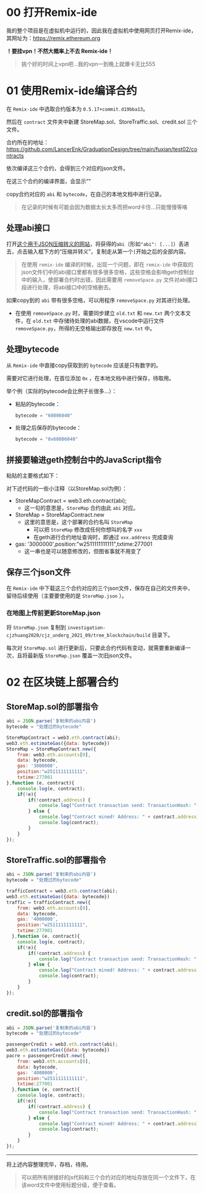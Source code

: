 # 00 打开Remix-ide

我的整个项目是在虚拟机中运行的，因此我在虚拟机中使用网页打开Remix-ide，其网址为：https://remix.ethereum.org

**！要挂vpn！不然大概率上不去 Remix-ide！**

> 挑个好的时间上vpn吧...我的vpn一到晚上就爆卡无比555

# 01 使用Remix-ide编译合约

在 `Remix-ide` 中选取合约版本为 `0.5.17+commit.d19bba13`。

然后在 `contract` 文件夹中新建 StoreMap.sol、StoreTraffic.sol、credit.sol 三个文件。

合约所在的地址：https://github.com/LancerEnk/GraduationDesign/tree/main/fuxian/test02/contracts

依次编译这三个合约，会得到三个对应的json文件。

在这三个合约的编译界面，会显示“”

copy合约对应的 `abi` 和 `bytecode`，在自己的本地文档中进行记录。

> 在记录的时候有可能会因为数据太长太多而把word卡住...只能慢慢等咯

## 处理abi接口

打开[这个用于JSON压缩转义的网站](https://www.bejson.com/zhuanyi/)，将获得的`abi`（形如`"abi": [...]`）丢进去，点击输入框下方的“压缩并转义”，复制走从第一个`[`开始之后的全部内容。

> 在使用 `remix-ide` 编译的时候，出现一个问题，即在 `remix-ide` 中获取的json文件们中的abi接口里都有很多很多空格，这些空格会影响geth控制台中的输入，使部署合约时出错，因此需要用 `removeSpace.py` 文件对abi接口段进行处理，将abi接口中的空格删去。

如果copy到的 `abi` 带有很多空格，可以用程序 `removeSpace.py` 对其进行处理。

* 在使用 `removeSpace.py` 时，需要同步建立 `old.txt` 和 `new.txt` 两个文本文件，在 `old.txt` 中存储待处理的abi数据，在vscode中运行文件 `removeSpace.py`，所得的无空格输出即存放在 `new.txt` 中。

## 处理bytecode

从 `Remix-ide` 中直接copy获取到的 `bytecode` 应该是只有数字的。

需要对它进行处理，在首位添加 `0x` ，在本地文档中进行保存，待取用。

举个例（实际的bytecode会比例子长很多...）：

* 粘贴的bytecode：

    ```js
    bytecode = "60806040"
    ```

* 处理之后保存的bytecode：

    ```js
    bytecode = "0x60806040"
    ```

## 拼接要输进geth控制台中的JavaScript指令

粘贴的主要格式如下：

对下述代码的一些小注释（以StoreMap.sol为例）：

* StoreMapContract = web3.eth.contract(abi);
  * 这一句的意思是，`StoreMap` 合约由此 `abi` 对应。
* StoreMap = StoreMapContract.new
  * 这里的意思是，这个部署的合约名叫 `StoreMap`
    * 可以把 `StoreMap` 修改成任何你想叫的名字 `xxx`
    * 在geth进行合约地址查询时，即通过 `xxx.address` 完成查询
* gas: '3000000',position:"w2511111111111",txtime:277001
  * 这一串也是可以随意修改的，但图省事就不用变了

## 保存三个json文件

在 `Remix-ide` 中下载这三个合约对应的三个json文件，保存在自己的文件夹中，留待后续使用（主要要使用的是 `StoreMap.json` ）。

### 在地图上传前更新StoreMap.json

将 `StoreMap.json` 复制到 `investigation-cjzhuang2020/cjz_underg_2021_09/tree_blockchain/build` 目录下。

每次对 `StoreMap.sol` 进行更新后，只要此合约代码有变动，就需要重新编译一次，且将最新版 `StoreMap.json` 覆盖一次旧json文件。

# 02 在区块链上部署合约

## StoreMap.sol的部署指令

```js
abi = JSON.parse('复制来的abi内容')
bytecode = "处理过的bytecode"

StoreMapContract = web3.eth.contract(abi);
web3.eth.estimateGas({data: bytecode})
StoreMap = StoreMapContract.new({
    from: web3.eth.accounts[0], 
    data: bytecode, 
    gas: '3000000',
    position:"w2511111111111",
    txtime:277001
},function (e, contract){
    console.log(e, contract);
    if(!e){
        if(!contract.address) {
            console.log("Contract transaction send: TransactionHash: " + contract.transactionHash + " waiting to be mined...");
        } else {
            console.log("Contract mined! Address: " + contract.address);
            console.log(contract);
        }
    }
});
```

## StoreTraffic.sol的部署指令

```js
abi = JSON.parse('复制来的abi内容')
bytecode = "处理过的bytecode"

trafficContract = web3.eth.contract(abi);
web3.eth.estimateGas({data: bytecode})
traffic = trafficContract.new({
    from: web3.eth.accounts[0], 
    data: bytecode, 
    gas: '4000000',
    position:"w2511111111111",
    txtime:277001
  },function (e, contract){
    console.log(e, contract);
    if(!e){
        if(!contract.address) {
            console.log("Contract transaction send: TransactionHash: " + contract.transactionHash + " waiting to be mined...");
        } else {
            console.log("Contract mined! Address: " + contract.address);
            console.log(contract);
        }
    }
});

```

## credit.sol的部署指令

```js
abi = JSON.parse('复制来的abi内容')
bytecode = "处理过的bytecode"

passengerCredit = web3.eth.contract(abi);
web3.eth.estimateGas({data: bytecode})
pacre = passengerCredit.new({
    from: web3.eth.accounts[0], 
    data: bytecode, 
    gas: '4000000',
    position:"w2511111111111",
    txtime:277001
  },function (e, contract){
    console.log(e, contract);
    if(!e){
        if(!contract.address) {
            console.log("Contract transaction send: TransactionHash: " + contract.transactionHash + " waiting to be mined...");
        } else {
            console.log("Contract mined! Address: " + contract.address);
            console.log(contract);
        }
    }
});
```

---

将上述内容整理完毕，存档，待用。

> 可以把所有拼接好的js代码和三个合约对应的地址存放在同一个文件下，在该word文件中使用标题分级，便于查看。
